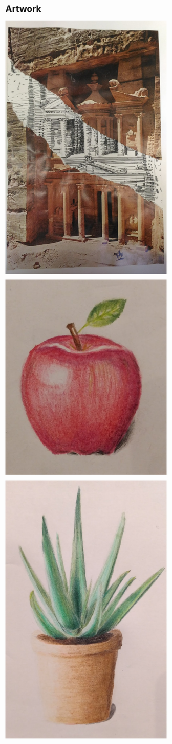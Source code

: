 # Artwork
![Artwork 1](/site_images/Art1.png)

![Artwork 2](/site_images/Art2.png)

![Artwork 3](/site_images/Art3.png)